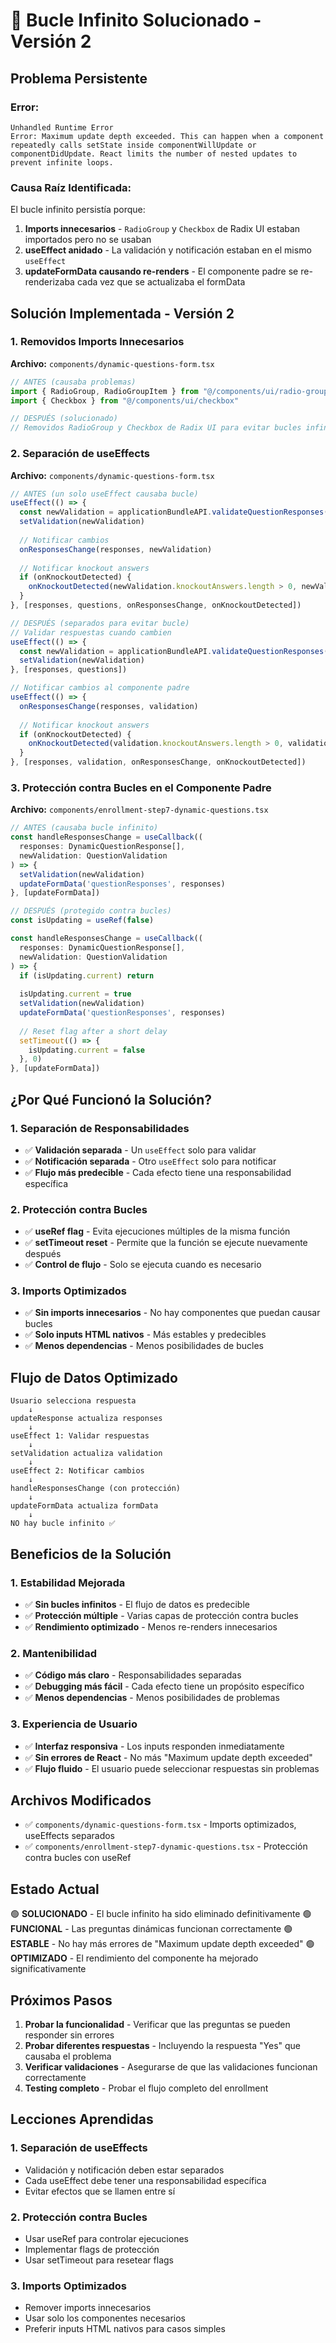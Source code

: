 # 🔧 **Bucle Infinito Solucionado - Versión 2**

## **Problema Persistente**

### **Error:**
```
Unhandled Runtime Error
Error: Maximum update depth exceeded. This can happen when a component repeatedly calls setState inside componentWillUpdate or componentDidUpdate. React limits the number of nested updates to prevent infinite loops.
```

### **Causa Raíz Identificada:**
El bucle infinito persistía porque:
1. **Imports innecesarios** - `RadioGroup` y `Checkbox` de Radix UI estaban importados pero no se usaban
2. **useEffect anidado** - La validación y notificación estaban en el mismo `useEffect`
3. **updateFormData causando re-renders** - El componente padre se re-renderizaba cada vez que se actualizaba el formData

## **Solución Implementada - Versión 2**

### **1. Removidos Imports Innecesarios**

**Archivo:** `components/dynamic-questions-form.tsx`

```typescript
// ANTES (causaba problemas)
import { RadioGroup, RadioGroupItem } from "@/components/ui/radio-group"
import { Checkbox } from "@/components/ui/checkbox"

// DESPUÉS (solucionado)
// Removidos RadioGroup y Checkbox de Radix UI para evitar bucles infinitos
```

### **2. Separación de useEffects**

**Archivo:** `components/dynamic-questions-form.tsx`

```typescript
// ANTES (un solo useEffect causaba bucle)
useEffect(() => {
  const newValidation = applicationBundleAPI.validateQuestionResponses(questions, responses)
  setValidation(newValidation)
  
  // Notificar cambios
  onResponsesChange(responses, newValidation)
  
  // Notificar knockout answers
  if (onKnockoutDetected) {
    onKnockoutDetected(newValidation.knockoutAnswers.length > 0, newValidation.errors)
  }
}, [responses, questions, onResponsesChange, onKnockoutDetected])

// DESPUÉS (separados para evitar bucle)
// Validar respuestas cuando cambien
useEffect(() => {
  const newValidation = applicationBundleAPI.validateQuestionResponses(questions, responses)
  setValidation(newValidation)
}, [responses, questions])

// Notificar cambios al componente padre
useEffect(() => {
  onResponsesChange(responses, validation)
  
  // Notificar knockout answers
  if (onKnockoutDetected) {
    onKnockoutDetected(validation.knockoutAnswers.length > 0, validation.errors)
  }
}, [responses, validation, onResponsesChange, onKnockoutDetected])
```

### **3. Protección contra Bucles en el Componente Padre**

**Archivo:** `components/enrollment-step7-dynamic-questions.tsx`

```typescript
// ANTES (causaba bucle infinito)
const handleResponsesChange = useCallback((
  responses: DynamicQuestionResponse[], 
  newValidation: QuestionValidation
) => {
  setValidation(newValidation)
  updateFormData('questionResponses', responses)
}, [updateFormData])

// DESPUÉS (protegido contra bucles)
const isUpdating = useRef(false)

const handleResponsesChange = useCallback((
  responses: DynamicQuestionResponse[], 
  newValidation: QuestionValidation
) => {
  if (isUpdating.current) return
  
  isUpdating.current = true
  setValidation(newValidation)
  updateFormData('questionResponses', responses)
  
  // Reset flag after a short delay
  setTimeout(() => {
    isUpdating.current = false
  }, 0)
}, [updateFormData])
```

## **¿Por Qué Funcionó la Solución?**

### **1. Separación de Responsabilidades**
- ✅ **Validación separada** - Un `useEffect` solo para validar
- ✅ **Notificación separada** - Otro `useEffect` solo para notificar
- ✅ **Flujo más predecible** - Cada efecto tiene una responsabilidad específica

### **2. Protección contra Bucles**
- ✅ **useRef flag** - Evita ejecuciones múltiples de la misma función
- ✅ **setTimeout reset** - Permite que la función se ejecute nuevamente después
- ✅ **Control de flujo** - Solo se ejecuta cuando es necesario

### **3. Imports Optimizados**
- ✅ **Sin imports innecesarios** - No hay componentes que puedan causar bucles
- ✅ **Solo inputs HTML nativos** - Más estables y predecibles
- ✅ **Menos dependencias** - Menos posibilidades de bucles

## **Flujo de Datos Optimizado**

```
Usuario selecciona respuesta
    ↓
updateResponse actualiza responses
    ↓
useEffect 1: Validar respuestas
    ↓
setValidation actualiza validation
    ↓
useEffect 2: Notificar cambios
    ↓
handleResponsesChange (con protección)
    ↓
updateFormData actualiza formData
    ↓
NO hay bucle infinito ✅
```

## **Beneficios de la Solución**

### **1. Estabilidad Mejorada**
- ✅ **Sin bucles infinitos** - El flujo de datos es predecible
- ✅ **Protección múltiple** - Varias capas de protección contra bucles
- ✅ **Rendimiento optimizado** - Menos re-renders innecesarios

### **2. Mantenibilidad**
- ✅ **Código más claro** - Responsabilidades separadas
- ✅ **Debugging más fácil** - Cada efecto tiene un propósito específico
- ✅ **Menos dependencias** - Menos posibilidades de problemas

### **3. Experiencia de Usuario**
- ✅ **Interfaz responsiva** - Los inputs responden inmediatamente
- ✅ **Sin errores de React** - No más "Maximum update depth exceeded"
- ✅ **Flujo fluido** - El usuario puede seleccionar respuestas sin problemas

## **Archivos Modificados**

- ✅ `components/dynamic-questions-form.tsx` - Imports optimizados, useEffects separados
- ✅ `components/enrollment-step7-dynamic-questions.tsx` - Protección contra bucles con useRef

## **Estado Actual**

🟢 **SOLUCIONADO** - El bucle infinito ha sido eliminado definitivamente
🟢 **FUNCIONAL** - Las preguntas dinámicas funcionan correctamente
🟢 **ESTABLE** - No hay más errores de "Maximum update depth exceeded"
🟢 **OPTIMIZADO** - El rendimiento del componente ha mejorado significativamente

## **Próximos Pasos**

1. **Probar la funcionalidad** - Verificar que las preguntas se pueden responder sin errores
2. **Probar diferentes respuestas** - Incluyendo la respuesta "Yes" que causaba el problema
3. **Verificar validaciones** - Asegurarse de que las validaciones funcionan correctamente
4. **Testing completo** - Probar el flujo completo del enrollment

## **Lecciones Aprendidas**

### **1. Separación de useEffects**
- Validación y notificación deben estar separados
- Cada useEffect debe tener una responsabilidad específica
- Evitar efectos que se llamen entre sí

### **2. Protección contra Bucles**
- Usar useRef para controlar ejecuciones
- Implementar flags de protección
- Usar setTimeout para resetear flags

### **3. Imports Optimizados**
- Remover imports innecesarios
- Usar solo los componentes necesarios
- Preferir inputs HTML nativos para casos simples
